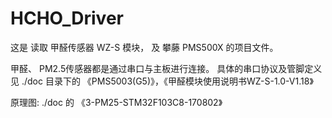 # HCHO_Driver

这是 读取 甲醛传感器 WZ-S 模块， 及 攀藤 PMS500X 的项目文件。
 
甲醛、 PM2.5传感器都是通过串口与主板进行连接。 具体的串口协议及管脚定义见 ./doc 目录下的 《PMS5003(G5)》，《甲醛模块使用说明书WZ-S-1.0-V1.18》

原理图: ./doc 的 《3-PM25-STM32F103C8-170802》
